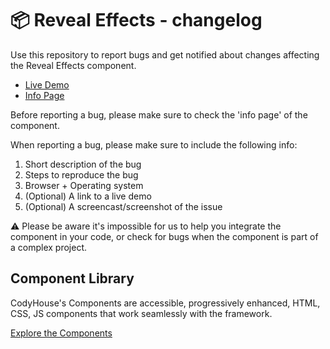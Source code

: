 # 📦 Reveal Effects - changelog

Use this repository to report bugs and get notified about changes affecting the Reveal Effects component.

- [Live Demo](https://codyhouse.co/ds/components/app/reveal-effects)
- [Info Page](https://codyhouse.co/ds/components/info/reveal-effects)

Before reporting a bug, please make sure to check the 'info page' of the component. 

When reporting a bug, please make sure to include the following info:

1. Short description of the bug
2. Steps to reproduce the bug
3. Browser + Operating system
4. (Optional) A link to a live demo
5. (Optional) A screencast/screenshot of the issue

⚠️ Please be aware it's impossible for us to help you integrate the component in your code, or check for bugs when the component is part of a complex project.

## Component Library

CodyHouse's Components are accessible, progressively enhanced, HTML, CSS, JS components that work seamlessly with the framework.

[Explore the Components](https://codyhouse.co/ds/components)
